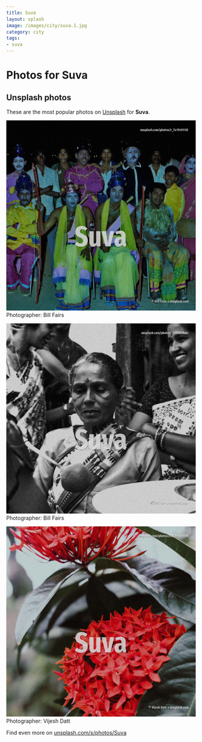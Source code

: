 ```yaml
---
title: Suva
layout: splash
image: /images/city/suva.1.jpg
category: city
tags:
- suva
---
```

# Photos for Suva
 
## Unsplash photos
These are the most popular photos on [Unsplash](https://unsplash.com) for **Suva**.
 
![Suva](/images/city/suva.1.jpg)
Photographer:  Bill Fairs
 
![Suva](/images/city/suva.2.jpg)
Photographer:  Bill Fairs
 
![Suva](/images/city/suva.3.jpg)
Photographer:  Vijesh Datt
 
Find even more on [unsplash.com/s/photos/Suva](https://unsplash.com/s/photos/Suva)
 
